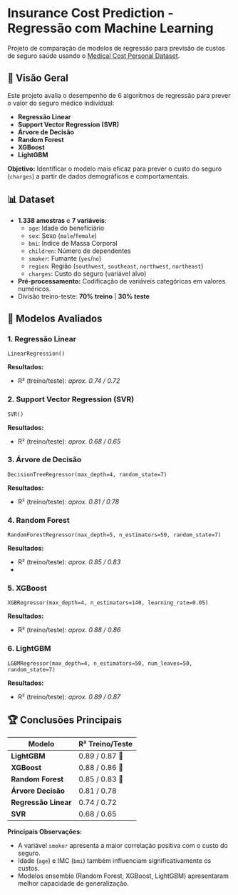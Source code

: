 # Insurance Cost Prediction - Regressão com Machine Learning

Projeto de comparação de modelos de regressão para previsão de custos de seguro saúde usando o [Medical Cost Personal Dataset](https://www.kaggle.com/datasets/mirichoi0218/insurance).

## 📌 Visão Geral
Este projeto avalia o desempenho de 6 algoritmos de regressão para prever o valor do seguro médico individual:

- **Regressão Linear**
- **Support Vector Regression (SVR)**
- **Árvore de Decisão**
- **Random Forest**
- **XGBoost**
- **LightGBM**

**Objetivo:** Identificar o modelo mais eficaz para prever o custo do seguro (`charges`) a partir de dados demográficos e comportamentais.

## 📊 Dataset
- **1.338 amostras** e **7 variáveis**:
  - `age`: Idade do beneficiário
  - `sex`: Sexo (`male`/`female`)
  - `bmi`: Índice de Massa Corporal
  - `children`: Número de dependentes
  - `smoker`: Fumante (`yes`/`no`)
  - `region`: Região (`southwest`, `southeast`, `northwest`, `northeast`)
  - `charges`: Custo do seguro (variável alvo)
- **Pré-processamento:** Codificação de variáveis categóricas em valores numéricos.
- Divisão treino-teste: **70% treino** | **30% teste**

## 🧠 Modelos Avaliados

### 1. Regressão Linear

`LinearRegression()`

**Resultados:**
- R² (treino/teste): *aprox. 0.74 / 0.72*

### 2. Support Vector Regression (SVR)

`SVR()`

**Resultados:**
- R² (treino/teste): *aprox. 0.68 / 0.65*

### 3. Árvore de Decisão

`DecisionTreeRegressor(max_depth=4, random_state=7)`

**Resultados:**
- R² (treino/teste): *aprox. 0.81 / 0.78*

### 4. Random Forest

`RandomForestRegressor(max_depth=5, n_estimators=50, random_state=7)`

**Resultados:**
- R² (treino/teste): *aprox. 0.85 / 0.83*
- 
### 5. XGBoost

`XGBRegressor(max_depth=4, n_estimators=140, learning_rate=0.05)`

**Resultados:**
- R² (treino/teste): *aprox. 0.88 / 0.86*

### 6. LightGBM

`LGBMRegressor(max_depth=4, n_estimators=50, num_leaves=50, random_state=7)`

**Resultados:**
- R² (treino/teste): *aprox. 0.89 / 0.87*

## 🏆 Conclusões Principais

| Modelo            | R² Treino/Teste    |
|-------------------|--------------------|
| **LightGBM**      | 0.89 / 0.87 🥇     | 
| **XGBoost**       | 0.88 / 0.86 🥈     | 
| **Random Forest** | 0.85 / 0.83 🥉     |
| **Árvore Decisão**| 0.81 / 0.78        | 
| **Regressão Linear** | 0.74 / 0.72      | 
| **SVR**           | 0.68 / 0.65        | 

**Principais Observações:**
- A variável `smoker` apresenta a maior correlação positiva com o custo do seguro.
- Idade (`age`) e IMC (`bmi`) também influenciam significativamente os custos.
- Modelos ensemble (Random Forest, XGBoost, LightGBM) apresentaram melhor capacidade de generalização.

